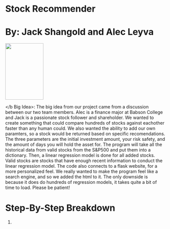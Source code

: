 # Stock Recommender
# By: Jack Shangold and Alec Leyva

<img src = "https://i.insider.com/649afce86eb0a800194d541f?width=1136&format=jpeg" width="120" height="178">

</b Big Idea>: The big idea from our project came from a discussion between our two team members. Alec is a finance major at Babson College and Jack is a passionate stock follower and shareholder. We wanted to create something that could compare hundreds of stocks against eachother faster than any human could. We also wanted the ability to add our own paramters, so a stock would be returned based on specific recomendations. The three parameters are the initial investment amount, your risk safety, and the amount of days you will hold the asset for. The program will take all the historical data from valid stocks from the S&P500 and put them into a dictionary. Then, a linear regression model is done for all added stocks. Valid stocks are stocks that have enough recent information to conduct the  linear regression model. The code also connects to a flask website, for a more personalized feel. We really wanted to make the program feel like a search engine, and so we added the html to it. The only downside is because it does do hundreds of regression models, it takes quite a bit of time to load. Please be patient!

# Step-By-Step Breakdown
1. 
